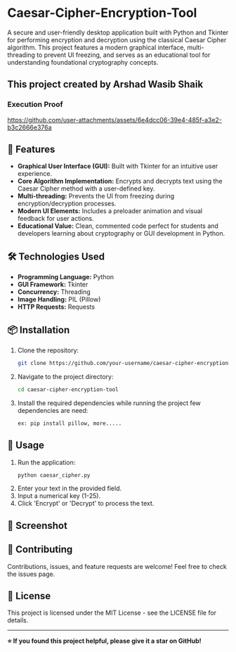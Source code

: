 # Caesar-Cipher-Encryption-Tool
A secure and user-friendly desktop application built with Python and Tkinter for performing encryption and decryption using the classical Caesar Cipher algorithm. This project features a modern graphical interface, multi-threading to prevent UI freezing, and serves as an educational tool for understanding foundational cryptography concepts.

## This project created by Arshad Wasib Shaik

### Execution Proof

https://github.com/user-attachments/assets/6e4dcc06-39e4-485f-a3e2-b3c2666e376a

## 🚀 Features

- **Graphical User Interface (GUI):** Built with Tkinter for an intuitive user experience.
- **Core Algorithm Implementation:** Encrypts and decrypts text using the Caesar Cipher method with a user-defined key.
- **Multi-threading:** Prevents the UI from freezing during encryption/decryption processes.
- **Modern UI Elements:** Includes a preloader animation and visual feedback for user actions.
- **Educational Value:** Clean, commented code perfect for students and developers learning about cryptography or GUI development in Python.

## 🛠️ Technologies Used

- **Programming Language:** Python
- **GUI Framework:** Tkinter
- **Concurrency:** Threading
- **Image Handling:** PIL (Pillow)
- **HTTP Requests:** Requests

## 📦 Installation

1.  Clone the repository:
    ```bash
    git clone https://github.com/your-username/caesar-cipher-encryption-tool.git
    ```
2.  Navigate to the project directory:
    ```bash
    cd caesar-cipher-encryption-tool
    ```
3.  Install the required dependencies while running the project few dependencies are need:
    ```bash
    ex: pip install pillow, more.....
    ```

## 🎯 Usage

1.  Run the application:
    ```bash
    python caesar_cipher.py
    ```
2.  Enter your text in the provided field.
3.  Input a numerical key (1-25).
4.  Click 'Encrypt' or 'Decrypt' to process the text.

## 📸 Screenshot


## 📖 Contributing

Contributions, issues, and feature requests are welcome! Feel free to check the issues page.

## 📜 License

This project is licensed under the MIT License - see the LICENSE file for details.

---

**⭐ If you found this project helpful, please give it a star on GitHub!**


